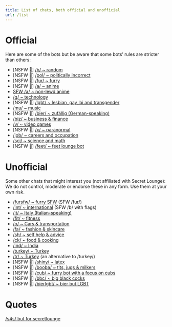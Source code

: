 ```yaml
---
title: List of chats, both official and unofficial
url: /list
---
```


Official
==========

Here are some of the bots but be aware that some bots’ rules are stricter than others:

- [NSFW 🔞] [/b/ ~ random](https://t.me/secretloungebot)
- [NSFW 🔞] [/pol/ ~ politically incorrect](https://t.me/politicsloungebot)
- [NSFW 🔞] [/fur/ ~ furry](https://t.me/furryloungebot)
- [NSFW 🔞] [/a/ ~ anime](https://t.me/animeloungebot)
- [SFW /a/ ~ non-lewd anime](http://t.me/aglenbot)
- [/g/ ~ technology](https://t.me/techloungebot)
- [NSFW 🔞] [/lgbt/ ~ lesbian, gay, bi and transgender](https://t.me/lgbtloungebot)
- [/mu/ ~ music](https://t.me/musicloungebot)
- [NSFW 🔞] [/bier/ ~ zufällig (German-speaking)](https://t.me/bierloungebot)
- [/biz/ ~ business & finance](https://t.me/bizloungebot)
- [/v/ ~ video games](https://t.me/videogamesloungebot)
- [NSFW 🔞] [/x/ ~ paranormal](https://t.me/paranormalloungebot)
- [/job/ ~ careers and occupation](https://t.me/jobsloungebot)
- [/sci/ ~ science and math](https://t.me/scimathloungebot)
- [NSFW 🔞] [/feet/ ~ feet lounge bot](https://t.me/feetlounge_bot)


Unofficial
=============

Some other chats that might interest you (not affiliated with Secret Lounge):
We do not control, moderate or endorse these in any form. Use them at your own risk.

- [/fursfw/ ~ furry SFW](https://t.me/sfwfurbot) (SFW /fur/)
- [/int/ ~ international](https://t.me/intloungebot) (SFW /b/ with flags)
- [/it/ ~ Italy (Italian-speaking)](https://t.me/italyanonlounge_bot)
- [/fit/ ~ fitness](https://t.me/fitloungebot)
- [/o/ ~ Cars & transportation](https://t.me/motorloungebot)
- [/fa/ ~ fashion & skincare](https://t.me/fashionloungebot)
- [/sh/ ~ self help & advice](https://t.me/shloungebot)
- [/ck/ ~ food & cooking](http://t.me/ckloungebot)
- [/ind/ ~ India](https://t.me/indialoungebot)
- [/turkey/ ~ Turkey](https://t.me/ZurnaLoungeBot)
- [/tr/ ~ Turkey](https://t.me/tranonimbot) (an alternative to /turkey/)
- [NSFW 🔞] [/shiny/ ~ latex](http://t.me/shinyclothesbot)
- [NSFW 🔞] [/booba/ ~ tits, jugs & milkers](https://t.me/boobaloungebot)
- [NSFW 🔞] [/cub/ ~ furry bot with a focus on cubs](https://t.me/cubloungebot)
- [NSFW 🔞] [/bbc/ ~ big black cocks](https://t.me/bbcloungebot)
- [NSFW 🔞] [/bierlgbt/ ~ bier but LGBT](https://t.me/schwulbierbot)

Quotes
========

[/s4s/ but for secretlounge](https://t.me/slquotes)
